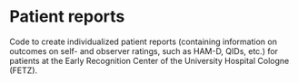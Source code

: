 # Patient reports
Code to create individualized patient reports (containing information on outcomes on self- and observer ratings, such as HAM-D, QIDs, etc.) for patients at the Early Recognition Center of the University Hospital Cologne (FETZ).
